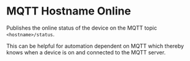 # MQTT Hostname Online

Publishes the online status of the device on the MQTT topic `<hostname>/status`.

This can be helpful for automation dependent on MQTT which thereby knows when a device is on and connected to the MQTT server.
